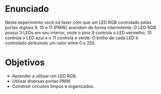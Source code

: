 # Enunciado
Neste experimento você irá fazer com que um LED RGB controlado pelas portas digitais 9, 10 e 11 (PMW) acendam de forma intermitente. O LED RGB possui 3 LEDs em seu interior, onde o pino 9 controla o LED vermelho, 10 controla o LED azul e o 11 controla o verde. O brilho de cada LED é controlado atribuindo um valor entre 0 e 255.

# Objetivos
- Aprender a utilizar um LED RGB.
- Utilizar diversas portas PMW.
- Construir circuitos limpos e organizados.
